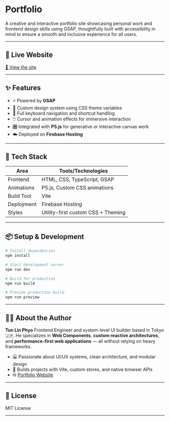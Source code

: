 # Portfolio

A creative and interactive portfolio site showcasing personal work and frontend design skills using GSAP, thoughtfully built with accessibility in mind to ensure a smooth and inclusive experience for all users.

---

## 🚀 Live Website

[🔗 View the site](https://tunlinphyo.com/)

---

## ✨ Features

- ⚡ Powered by **GSAP**
- 🎨 Custom design system using CSS theme variables
- 🎹 Full keyboard navigation and shortcut handling
- 🖱️ Cursor and animation effects for immersive interaction
- 🎛️ Integrated with **P5.js** for generative or interactive canvas work
- ☁️ Deployed on **Firebase Hosting**

---

## 🧠 Tech Stack

| Area        | Tools/Technologies                     |
|-------------|----------------------------------------|
| Frontend    | HTML, CSS, TypeScript, GSAP  |
| Animations  | P5.js, Custom CSS animations           |
| Build Tool  | Vite                                   |
| Deployment  | Firebase Hosting                       |
| Styles      | Utility-first custom CSS + Theming     |

---

## 📦 Setup & Development

```bash
# Install dependencies
npm install

# Start development server
npm run dev

# Build for production
npm run build

# Preview production build
npm run preview
```

---

## 🙋‍♂️ About the Author

**Tun Lin Phyo**
Frontend Engineer and system-level UI builder based in Tokyo 🇯🇵.
He specializes in **Web Components**, **custom reactive architectures**, and **performance-first web applications** — all without relying on heavy frameworks.

- 💻 Passionate about UI/UX systems, clean architecture, and modular design
- 🔧 Builds projects with Vite, custom stores, and native browser APIs
- 🌐 [Portfolio Website](https://tunlinphyo.com)

---

## 📝 License

MIT License

---